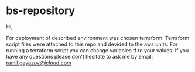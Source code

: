 # bs-repository
Hi,

For deployment of described environment was chosen terraform.
Terraform script files were attached to this repo and devided to the aws units.
For running a terraform script you can change variables.tf to your values.
If you have any questions please don't hesitate to ask me by email: ramil.gayazov@icloud.com
